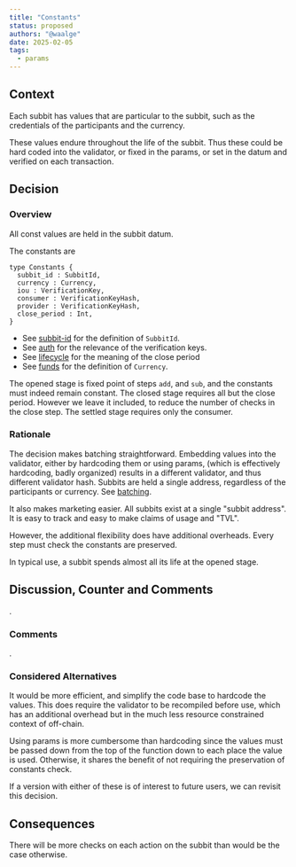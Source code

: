 ```yaml
---
title: "Constants"
status: proposed
authors: "@waalge"
date: 2025-02-05
tags:
  - params
---
```


## Context

Each subbit has values that are particular to the subbit, such as the
credentials of the participants and the currency.

These values endure throughout the life of the subbit. 
Thus these could be hard coded into the validator, or fixed in the
params, or set in the datum and verified on each transaction.

## Decision

### Overview

All const values are held in the subbit datum.

The constants are

```aiken
type Constants {
  subbit_id : SubbitId,
  currency : Currency,
  iou : VerificationKey,
  consumer : VerificationKeyHash,
  provider : VerificationKeyHash,
  close_period : Int,
}
```
- See [subbit-id](./subbit-id.md) for the definition of `SubbitId`.
- See [auth](./auth.md) for the relevance of the verification keys.
- See [lifecycle](./lifecycle.md) for the meaning of the close period
- See [funds](./funds.md) for the definition of `Currency`. 

The opened stage is fixed point of steps `add`, and `sub`, and the constants must indeed remain constant.
The closed stage requires all but the close period. However we leave it included, to reduce the number of checks in the close step.
The settled stage requires only the consumer.

### Rationale

The decision makes batching straightforward. 
Embedding values into the validator, either by hardcoding them or using params,
(which is effectively hardcoding, badly organized) results in a different
validator, and thus different validator hash.
Subbits are held a single address, regardless of the participants or currency. 
See [batching](./batching.md). 

It also makes marketing easier. All subbits exist at a
single "subbit address". It is easy to track and easy to make claims of usage
and "TVL".

However, the additional flexibility does have additional overheads. Every step
must check the constants are preserved.

In typical use, a subbit spends almost all its life at the opened stage. 


## Discussion, Counter and Comments

.

### Comments

.

### Considered Alternatives

It would be more efficient, and simplify the code base to hardcode the values.
This does require the validator to be recompiled before use, which has an
additional overhead but in the much less resource constrained context of
off-chain.

Using params is more cumbersome than hardcoding since the values must be passed
down from the top of the function down to each place the value is used.
Otherwise, it shares the benefit of not requiring the preservation of constants
check.

If a version with either of these is of interest to future users, we can revisit
this decision.

## Consequences

There will be more checks on each action on the subbit than would be the case
otherwise.
